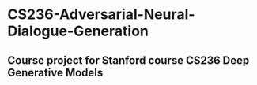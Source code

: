 # CS236-Adversarial-Neural-Dialogue-Generation
## Course project for Stanford course CS236 Deep Generative Models
